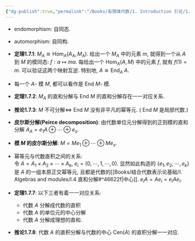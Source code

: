 ```yaml
---
{"dg-publish":true,"permalink":"/Books/有限维代数/1. Introduction 引论/1.7 自同态与皮尔斯分解/","dgPassFrontmatter":true,"created":"2024-08-11T14:29:06.024+08:00","updated":"2024-08-11T15:30:12.101+08:00"}
---
```


+ endomorphism: 自同态.
+ automorphism: 自同构.

+ **定理1.7.1**:  $M_A\cong\mathrm{Hom}_A(A_A,M_A)$. 给出一个 $M_A$ 中的元素 $m$, 就得到一个从 $A$ 到 $M$ 的模同态: $f:a\mapsto ma$. 每给出一个 $\mathrm{Hom}_A(A,M)$ 中的元素 $f$, 就有 $f(1)=m$. 可以验证这两个映射互逆. 特别地,  $A\cong \mathrm{End}_A\ A$.

+ 每一个 $A$- 模 $M$, 都可以看作是 $\mathrm{End\ }M$- 模.

+ **定理1.7.2**: $M_A$ 的直和分解与 $\mathrm{End\ }M$ 的直和分解存在一一对应关系.

+ **推论1.7.3**: $M$ 不可分解$\Longleftrightarrow$ $\mathrm{End\ }M$ 没有非平凡的幂等元. ( $\mathrm{End\ }M$ 是局部代数.)

+ **皮尔斯分解(Peirce decomposition)**: 由代数单位元分解得到的正则模的直和分解 $A_A=e_{1}A\oplus\cdots\oplus e_s$.

+ **模 $M$ 的皮尔斯分解**:  $M=Me_{1}\oplus\cdots\oplus Me_s$.

+ 幂等元与代数直积之间的关系:<br/> 令 $A=A_1\times A_2\times\cdots\times A_k$,  $e_i=(0,\cdots,1,\cdots,0)$. 显然如此构造的 $\{ e_{1},e_{2},\cdots,e_{k} \}$ 是 $A$ 的一组本原正交幂等元, 且都是代数的[[Books/结合代数表示论基础/Ⅰ. Algebras and modules/Ⅰ.4 直和分解#^46622f\|中心]].  $e_{i}A=Ae_{i}=e_{i}Ae_{i}$.

+ **定理1.7.7**: 以下三者有着一一对应关系: 
	+ 代数 $A$ 分解成代数的直积
	+ 代数 $A$ 的单位元的中心分解
	+ 代数 $A$ 分解成理想的直和.
+ **推论1.7.8**: 代数 $A$ 的直积分解与代数的中心 $\mathrm{Cen}(A)$ 的直积分解一一对应.